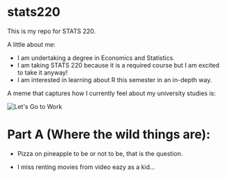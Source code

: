 # stats220

This is my repo for STATS 220. 

A little about me:

- I am undertaking a degree in Economics and Statistics.
- I am taking STATS 220 because it is a required course but I am excited to take it anyway!
- I am interested in learning about R this semester in an in-depth way.

A meme that captures how I currently feel about my university studies is:

![Let's Go to Work](https://media1.tenor.com/m/bNskaXyO0FYAAAAC/lets-go-to-work-rip-wheeler.gif)

# Part A (Where the wild things are):

- Pizza on pineapple to be or not to be, that is the question.
* I miss renting movies from video eazy as a kid...
